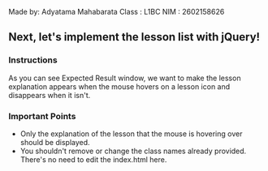 Made by: Adyatama Mahabarata
Class : L1BC
NIM : 2602158626

## Next, let's implement the lesson list with jQuery!
  
### Instructions
As you can see Expected Result window, we want to make the lesson explanation appears when the mouse hovers on a lesson icon and disappears when it isn't.

### Important Points
- Only the explanation of the lesson that the mouse is hovering over should be displayed.
- You shouldn't remove or change the class names already provided. There's no need to edit the index.html here.
